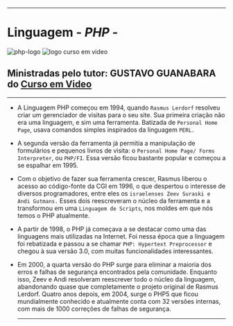 ****
# **Linguagem** - _PHP_ -
![php-logo](https://github.com/userdanixdev/Linguagem-PHP/assets/132594952/bc1ada11-efee-4397-b000-1f6d105b3720) ![logo curso em video](https://github.com/userdanixdev/Linguagem-PHP/assets/132594952/5f6db355-fbcd-45f5-aa79-d4ab8cd9fb23)

## Ministradas pelo tutor: GUSTAVO GUANABARA do [Curso em Video](https://https://www.cursoemvideo.com/)

***


* A Linguagem PHP começou em 1994, quando ``Rasmus Lerdorf`` resolveu criar um gerenciador de visitas para o seu site. Sua primeira criação não era uma linguagem, e sim uma ferramenta. Batizada de ``Personal Home Page``, usava comandos simples inspirados da linguagem ``PERL.`` 

* A segunda versão da ferramenta já permitia a manipulação de formulários e pequenos livros de visita: o ``Personal Home Page/ Forms Interpreter``, ou ``PHP/FI``. Essa versão ficou bastante popular e começou a se espalhar em 1995.

* Com o objetivo de fazer sua ferramenta crescer, Rasmus liberou o acesso ao código-fonte da CGI em 1996, o que despertou o interesse de diversos programadores, entre eles os ``israelenses Zeev Suraski e Andi Gutmans.`` Esses dois reescreveram o núcleo da ferramenta e a transformou em uma ``Linguagem de Scripts``, nos moldes em que nós temos o PHP atualmente. 

* A partir de 1998, o PHP já começava a se destacar como uma das linguagens mais utilizadas na Internet. Foi nessa época que a linguagem foi rebatizada e passou a se chamar ``PHP: Hypertext Preprocessor`` e chegou à sua versão 3.0, com muitas funcionalidades interessantes.

* Em 2000, a quarta versão do PHP surge para eliminar a maioria dos erros e falhas de segurança encontrados pela comunidade. Enquanto isso, Zeev e Andi resolveram reescrever todo o núcleo da linguagem, abandonando quase que completamente o projeto original de Rasmus Lerdorf. Quatro anos depois, em 2004, surge o PHP5 que ficou mundialmente conhecido e atualmente conta com 32 versões internas, com mais de 1000 correções de falhas de segurança.
  ***

